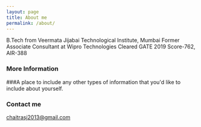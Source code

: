 ```yaml
---
layout: page
title: About me
permalink: /about/
---
```


B.Tech from Veermata Jijabai Technological Institute, Mumbai
Former Associate Consultant at Wipro Technologies
Cleared GATE 2019 Score-762, AIR-388

### More Information

###A place to include any other types of information that you'd like to include about yourself.

### Contact me

[chaitrasj2013@gmail.com](mailto:chaitrasj2013@gmail.com)
